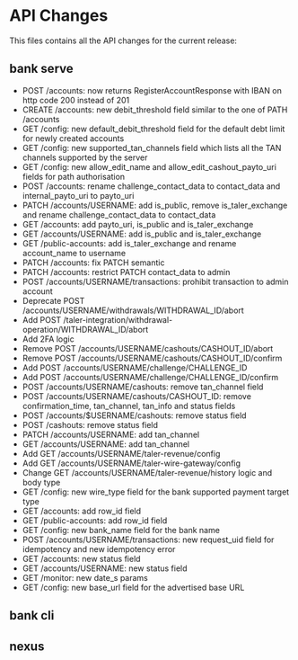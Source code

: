 # API Changes

This files contains all the API changes for the current release:

## bank serve

- POST /accounts: now returns RegisterAccountResponse with IBAN on http code 200
  instead of 201
- CREATE /accounts: new debit_threshold field similar to the one of PATH
  /accounts
- GET /config: new default_debit_threshold field for the default debt limit for
  newly created accounts
- GET /config: new supported_tan_channels field which lists all the TAN channels
  supported by the server
- GET /config: new allow_edit_name and allow_edit_cashout_payto_uri fields for
  path authorisation
- POST /accounts: rename challenge_contact_data to contact_data and
  internal_payto_uri to payto_uri
- PATCH /accounts/USERNAME: add is_public, remove is_taler_exchange and rename
  challenge_contact_data to contact_data
- GET /accounts: add payto_uri, is_public and is_taler_exchange
- GET /accounts/USERNAME: add is_public and is_taler_exchange
- GET /public-accounts: add is_taler_exchange and rename account_name to
  username
- PATCH /accounts: fix PATCH semantic
- PATCH /accounts: restrict PATCH contact_data to admin
- POST /accounts/USERNAME/transactions: prohibit transaction to admin account
- Deprecate POST /accounts/USERNAME/withdrawals/WITHDRAWAL_ID/abort
- Add POST /taler-integration/withdrawal-operation/WITHDRAWAL_ID/abort
- Add 2FA logic
- Remove POST /accounts/USERNAME/cashouts/CASHOUT_ID/abort
- Remove POST /accounts/USERNAME/cashouts/CASHOUT_ID/confirm
- Add POST /accounts/USERNAME/challenge/CHALLENGE_ID
- Add POST /accounts/USERNAME/challenge/CHALLENGE_ID/confirm
- POST /accounts/USERNAME/cashouts: remove tan_channel field
- POST /accounts/USERNAME/cashouts/CASHOUT_ID: remove confirmation_time,
  tan_channel, tan_info and status fields
- POST /accounts/$USERNAME/cashouts: remove status field
- POST /cashouts: remove status field
- PATCH /accounts/USERNAME: add tan_channel
- GET /accounts/USERNAME: add tan_channel
- Add GET /accounts/USERNAME/taler-revenue/config
- Add GET /accounts/USERNAME/taler-wire-gateway/config
- Change GET /accounts/USERNAME/taler-revenue/history logic and body type
- GET /config: new wire_type field for the bank supported payment target type
- GET /accounts: add row_id field
- GET /public-accounts: add row_id field
- GET /config: new bank_name field for the bank name
- POST /accounts/USERNAME/transactions: new request_uid field for idempotency
  and new idempotency error
- GET /accounts: new status field
- GET /accounts/USERNAME: new status field
- GET /monitor: new date_s params
- GET /config: new base_url field for the advertised base URL

## bank cli

## nexus
